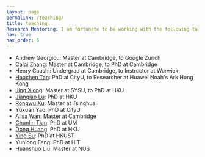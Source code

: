 ```yaml
---
layout: page
permalink: /teaching/
title: teaching
Research Mentoring: I am fortunate to be working with the following talented students and interns:
nav: true
nav_order: 6
---
```


- Andrew Georgiou: Master at Cambridge, to Google Zurich
- [Caiqi Zhang](https://caiqizh.github.io/): Master at Cambridge, to PhD at Cambridge
- Henry Caushi: Undergrad at Cambridge, to Instructor at Warwick
- [Haochen Tan](https://namco0816.github.io/): PhD at CityU, to Researcher at Huawei Noah's Ark Hong Kong
- [Jing Xiong](https://menik1126.github.io/): Master at SYSU, to PhD at HKU
- [Jianqiao Lu](https://jianqiaolu.github.io/): PhD at HKU
- [Rongwu Xu](https://rongwuxu.site/): Master at Tsinghua
- Yuxuan Yao: PhD at CityU
- [Alisa Wan](https://yingjia.one/): Master at Cambridge
- [Chunlin Tian](https://clin0212.github.io/): PhD at UM
- [Dong Huang](https://huangd1999.github.io/): PhD at HKU
- [Ying Su](https://suytingwan.github.io/): PhD at HKUST
- Yunlong Feng: PhD at HIT
- Huanshuo Liu: Master at NUS
